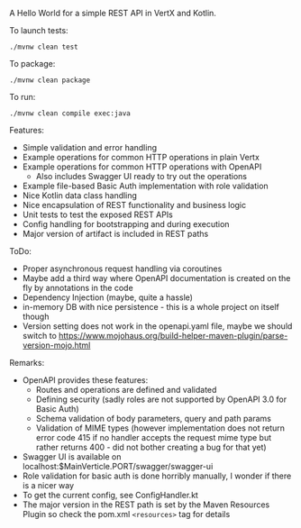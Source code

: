 A Hello World for a simple REST API in VertX and Kotlin.

To launch tests:
```
./mvnw clean test
```

To package:
```
./mvnw clean package
```

To run:
```
./mvnw clean compile exec:java
```

Features:

- Simple validation and error handling
- Example operations for common HTTP operations in plain Vertx
- Example operations for common HTTP operations with OpenAPI
    - Also includes Swagger UI ready to try out the operations    
- Example file-based Basic Auth implementation with role validation
- Nice Kotlin data class handling
- Nice encapsulation of REST functionality and business logic
- Unit tests to test the exposed REST APIs
- Config handling for bootstrapping and during execution
- Major version of artifact is included in REST paths

ToDo:

- Proper asynchronous request handling via coroutines
- Maybe add a third way where OpenAPI documentation is created on the fly by annotations in the code
- Dependency Injection (maybe, quite a hassle)
- in-memory DB with nice persistence - this is a whole project on itself though
- Version setting does not work in the openapi.yaml file, maybe we should switch to https://www.mojohaus.org/build-helper-maven-plugin/parse-version-mojo.html 

Remarks:

- OpenAPI provides these features:
    - Routes and operations are defined and validated
    - Defining security (sadly roles are not supported by OpenAPI 3.0 for Basic Auth)
    - Schema validation of body parameters, query and path params
    - Validation of MIME types (however implementation does not return error code 415 if no handler accepts the request mime type but rather returns
      400 - did not bother creating a bug for that yet)
- Swagger UI is available on localhost:$MainVerticle.PORT/swagger/swagger-ui
- Role validation for basic auth is done horribly manually, I wonder if there is a nicer way
- To get the current config, see ConfigHandler.kt
- The major version in the REST path is set by the Maven Resources Plugin so check the pom.xml `<resources>` tag for details